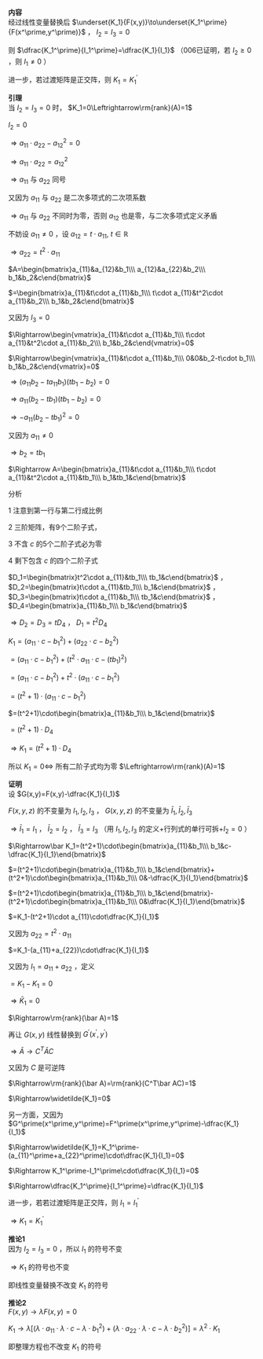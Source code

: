 **内容**  
经过线性变量替换后 $\underset{K_1}{F(x,y)}\to\underset{K_1^\prime}{F(x^\prime,y^\prime)}$ ， $I_2=I_3=0$  
  
则 $\dfrac{K_1^\prime}{I_1^\prime}=\dfrac{K_1}{I_1}$ （006已证明，若 $I_2\geq0$ ，则 $I_1\neq0$ ）  
  
进一步，若过渡矩阵是正交阵，则 $K_1=K_1^\prime$  
  
**引理**  
当 $I_2=I_3=0$ 时， $K_1=0\Leftrightarrow\rm{rank}(A)=1$  
  
$I_2=0$  
  
$\Rightarrow a_{11}\cdot a_{22}-a_{12}^2=0$  
  
$\Rightarrow a_{11}\cdot a_{22}=a_{12}^2$  
  
$\Rightarrow a_{11}$ 与 $a_{22}$ 同号  
  
又因为 $a_{11}$ 与 $a_{22}$ 是二次多项式的二次项系数  
  
$\Rightarrow a_{11}$ 与 $a_{22}$ 不同时为零，否则 $a_{12}$ 也是零，与二次多项式定义矛盾  
  
不妨设 $a_{11}\neq0$ ，设 $a_{12}=t\cdot a_{11},\ t\in\mathbb R$  
  
$\Rightarrow a_{22}=t^2\cdot a_{11}$  
  
$A=\begin{bmatrix}a_{11}&a_{12}&b_1\\\ a_{12}&a_{22}&b_2\\\ b_1&b_2&c\end{bmatrix}$  
  
$=\begin{bmatrix}a_{11}&t\cdot a_{11}&b_1\\\ t\cdot a_{11}&t^2\cdot a_{11}&b_2\\\ b_1&b_2&c\end{bmatrix}$  
  
又因为 $I_3=0$  
  
$\Rightarrow\begin{vmatrix}a_{11}&t\cdot a_{11}&b_1\\\ t\cdot a_{11}&t^2\cdot a_{11}&b_2\\\ b_1&b_2&c\end{vmatrix}=0$  
  
$\Rightarrow\begin{vmatrix}a_{11}&t\cdot a_{11}&b_1\\\ 0&0&b_2-t\cdot b_1\\\ b_1&b_2&c\end{vmatrix}=0$  
  
$\Rightarrow(a_{11}b_2-ta_{11}b_1)(tb_1-b_2)=0$  
  
$\Rightarrow a_{11}(b_2-tb_1)(tb_1-b_2)=0$  
  
$\Rightarrow-a_{11}(b_2-tb_1)^2=0$  
  
又因为 $a_{11}\neq0$  
  
$\Rightarrow b_2=tb_1$  
  
$\Rightarrow A=\begin{bmatrix}a_{11}&t\cdot a_{11}&b_1\\\ t\cdot a_{11}&t^2\cdot a_{11}&tb_1\\\ b_1&tb_1&c\end{bmatrix}$  
  
分析  
  
1 注意到第一行与第二行成比例  
  
2 三阶矩阵，有9个二阶子式，  
  
3 不含 $c$ 的5个二阶子式必为零  
  
4 剩下包含 $c$ 的四个二阶子式  
  
$D_1=\begin{bmatrix}t^2\cdot a_{11}&tb_1\\\ tb_1&c\end{bmatrix}$ ， $D_2=\begin{bmatrix}t\cdot a_{11}&tb_1\\\ b_1&c\end{bmatrix}$ ， $D_3=\begin{bmatrix}t\cdot a_{11}&b_1\\\ tb_1&c\end{bmatrix}$ ， $D_4=\begin{bmatrix}a_{11}&b_1\\\ b_1&c\end{bmatrix}$  
  
$\Rightarrow D_2=D_3=tD_4$ ， $D_1=t^2D_4$  
  
$K_1=(a_{11}\cdot c-b_1^2)+(a_{22}\cdot c-b_2^2)$  
  
$=(a_{11}\cdot c-b_1^2)+(t^2\cdot a_{11}\cdot c-(tb_1)^2)$  
  
$=(a_{11}\cdot c-b_1^2)+t^2\cdot(a_{11}\cdot c-b_1^2)$  
  
$=(t^2+1)\cdot(a_{11}\cdot c-b_1^2)$  
  
$=(t^2+1)\cdot\begin{bmatrix}a_{11}&b_1\\\ b_1&c\end{bmatrix}$  
  
$=(t^2+1)\cdot D_4$  
  
$\Rightarrow K_1=(t^2+1)\cdot D_4$  
  
所以 $K_1=0\Leftrightarrow$ 所有二阶子式均为零 $\Leftrightarrow\rm{rank}(A)=1$  
  
**证明**  
设 $G(x,y)=F(x,y)-\dfrac{K_1}{I_1}$  
  
$F(x,y,z)$ 的不变量为 $I_1,I_2,I_3$ ， $G(x,y,z)$ 的不变量为 $\bar I_1,\bar I_2,\bar I_3$  
  
$\Rightarrow\bar I_1=I_1$ ， $\bar I_2=I_2$ ， $\bar I_3=I_3$ （用 $I_1,I_2,I_3$ 的定义+行列式的单行可拆+$I_2=0$ ）  
  
$\Rightarrow\bar K_1=(t^2+1)\cdot\begin{bmatrix}a_{11}&b_1\\\ b_1&c-\dfrac{K_1}{I_1}\end{bmatrix}$  
  
$=(t^2+1)\cdot\begin{bmatrix}a_{11}&b_1\\\ b_1&c\end{bmatrix}+(t^2+1)\cdot\begin{bmatrix}a_{11}&b_1\\\ 0&-\dfrac{K_1}{I_1}\end{bmatrix}$  
  
$=(t^2+1)\cdot\begin{bmatrix}a_{11}&b_1\\\ b_1&c\end{bmatrix}-(t^2+1)\cdot\begin{bmatrix}a_{11}&b_1\\\ 0&\dfrac{K_1}{I_1}\end{bmatrix}$  
  
$=K_1-(t^2+1)\cdot a_{11}\cdot\dfrac{K_1}{I_1}$  
  
又因为 $a_{22}=t^2\cdot a_{11}$  
  
$=K_1-(a_{11}+a_{22})\cdot\dfrac{K_1}{I_1}$  
  
又因为 $I_1=a_{11}+a_{22}$ ，定义  
  
$=K_1-K_1=0$  
  
$\Rightarrow\bar K_1=0$  
  
$\Rightarrow\rm{rank}(\bar A)=1$  
  
再让 $G(x,y)$ 线性替换到 $G^\prime(x^\prime,y^\prime)$  
  
$\Rightarrow\bar A\longrightarrow C^T\bar AC$  
  
又因为 $C$ 是可逆阵  
  
$\Rightarrow\rm{rank}(\bar A)=\rm{rank}(C^T\bar AC)=1$  
  
$\Rightarrow\widetilde{K_1}=0$  
  
另一方面，又因为 $G^\prime(x^\prime,y^\prime)=F^\prime(x^\prime,y^\prime)-\dfrac{K_1}{I_1}$  
  
$\Rightarrow\widetilde{K_1}=K_1^\prime-(a_{11}^\prime+a_{22}^\prime)\cdot\dfrac{K_1}{I_1}=0$  
  
$\Rightarrow K_1^\prime-I_1^\prime\cdot\dfrac{K_1}{I_1}=0$  
  
$\Rightarrow\dfrac{K_1^\prime}{I_1^\prime}=\dfrac{K_1}{I_1}$  
  
进一步，若若过渡矩阵是正交阵，则 $I_1=I_1^\prime$  
  
$\Rightarrow K_1=K_1^\prime$  
  
**推论1**  
因为 $I_2=I_3=0$ ，所以 $I_1$ 的符号不变  
  
$\Rightarrow K_1$ 的符号也不变  
  
即线性变量替换不改变 $K_1$ 的符号  
  
**推论2**  
$F(x,y)\longrightarrow\lambda F(x,y)=0$  
  
$K_1\longrightarrow\lambda[(\lambda\cdot a_{11}\cdot \lambda\cdot c-\lambda\cdot b_1^2)+(\lambda\cdot a_{22}\cdot \lambda\cdot c-\lambda\cdot b_2^2)]=\lambda^2\cdot K_1$  
  
即整理方程也不改变 $K_1$ 的符号  
